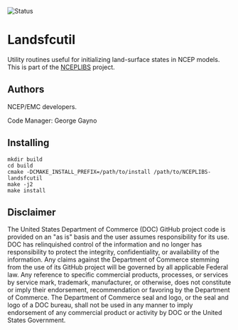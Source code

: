 ![Status](https://github.com/NOAA-EMC/NCEPLIBS-sp/workflows/Build%20and%20Test/badge.svg)

# Landsfcutil

Utility routines useful for initializing land-surface states in NCEP
models. This is part of the
[NCEPLIBS](https://github.com/NOAA-EMC/NCEPLIBS) project.

## Authors

NCEP/EMC developers.

Code Manager: George Gayno

## Installing

```
mkdir build
cd build
cmake -DCMAKE_INSTALL_PREFIX=/path/to/install /path/to/NCEPLIBS-landsfcutil
make -j2
make install
```

## Disclaimer

The United States Department of Commerce (DOC) GitHub project code is
provided on an "as is" basis and the user assumes responsibility for
its use. DOC has relinquished control of the information and no longer
has responsibility to protect the integrity, confidentiality, or
availability of the information. Any claims against the Department of
Commerce stemming from the use of its GitHub project will be governed
by all applicable Federal law. Any reference to specific commercial
products, processes, or services by service mark, trademark,
manufacturer, or otherwise, does not constitute or imply their
endorsement, recommendation or favoring by the Department of
Commerce. The Department of Commerce seal and logo, or the seal and
logo of a DOC bureau, shall not be used in any manner to imply
endorsement of any commercial product or activity by DOC or the United
States Government.
